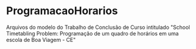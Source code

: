 # ProgramacaoHorarios
Arquivos do modelo do Trabalho de Conclusão de Curso intitulado "School Timetabling Problem: Programação de um quadro de horários em uma escola de Boa Viagem - CE"
